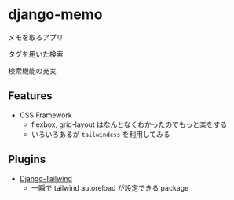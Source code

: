 # django-memo

メモを取るアプリ

タグを用いた検索

検索機能の充実

## Features

- CSS Framework
  - flexbox, grid-layout はなんとなくわかったのでもっと楽をする
  - いろいろあるが `tailwindcss` を利用してみる

## Plugins

- [Django-Tailwind](https://django-tailwind.readthedocs.io/en/latest/installation.html)
  - 一瞬で tailwind autoreload が設定できる package
